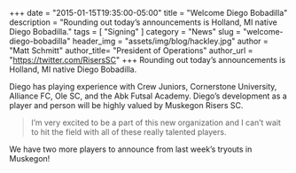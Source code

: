 +++
date        = "2015-01-15T19:35:00-05:00"
title       = "Welcome Diego Bobadilla"
description = "Rounding out today’s announcements is Holland, MI native Diego Bobadilla."
tags        = [ "Signing" ]
category    = "News"
slug        = "welcome-diego-bobadilla"
header_img	= "assets/img/blog/hackley.jpg"
author		= "Matt Schmitt"
author_title= "President of Operations"
author_url	= "https://twitter.com/RisersSC"
+++
Rounding out today’s announcements is Holland, MI native Diego Bobadilla.

Diego has playing experience with Crew Juniors, Cornerstone University, Alliance FC, Ole SC, and the Abk Futsal Academy. Diego’s development as a player and person will be highly valued by Muskegon Risers SC.

>I’m very excited to be a part of this new organization and I can’t wait to hit the field with all of these really talented players.

We have two more players to announce from last week’s tryouts in Muskegon!